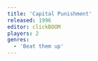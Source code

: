 ```yaml
---
title: 'Capital Punishment'
released: 1996
editor: clickBOOM
players: 2
genres:
  - 'Beat them up'
---
```

